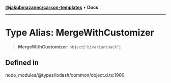 [**@jakubmazanec/carson-templates**](../../../README.md) • **Docs**

---

# Type Alias: MergeWithCustomizer

> **MergeWithCustomizer**: `object`\[`"bivariantHack"`\]

## Defined in

node_modules/@types/lodash/common/object.d.ts:1900
